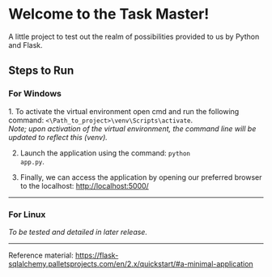 <h1>Welcome to the Task Master!</h1>

<p>A little project to test out the realm of possibilities provided to us by Python and Flask.</p>

<h2>Steps to Run</h2>


<h3>For Windows</h3>
1. To activate the virtual environment open cmd and run the following command: <code><\Path_to_project>\venv\Scripts\activate</code>.
    <br><i>Note; upon activation of the virtual environment, the command line will be updated to reflect this (venv).</i>

2. Launch the application using the command: <code>python app.py</code>.

3. Finally, we can access the application by opening our preferred browser to the localhost: <a href="http://localhost:5000/">http://localhost:5000/</a> 


<hr>

<h3>For Linux</h3>
<i>To be tested and detailed in later release.</i>

<hr>

Reference material: https://flask-sqlalchemy.palletsprojects.com/en/2.x/quickstart/#a-minimal-application
